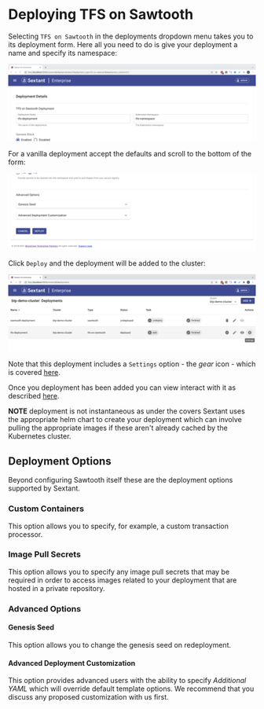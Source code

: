 # Deploying TFS on Sawtooth

Selecting `TFS on Sawtooth` in the deployments dropdown menu takes you to
its deployment form. Here all you need to do is give your deployment a name
and specify its namespace:

![Sextant Deployments TFS on Sawtooth Form](../../images/sextant-deployments-tfs-sawtooth-form.png)

For a vanilla deployment accept the defaults and scroll to the bottom of the form:

![Sextant Deployments Sawtooth Deploy](../../images/sextant-deployments-tfs-sawtooth-deploy.png)

Click `Deploy` and the deployment will be added to the cluster:

![Sextant Deployments Sawtooth Added](../../images/sextant-deployments-tfs-sawtooth-added.png)

Note that this deployment includes a `Settings` option - the _gear_ icon - which
is covered [here](tfs-admin.md).

Once you deployment has been added you can view interact with it as described
[here](../management.md#generic-interactions).

__NOTE__ deployment is not instantaneous as under the covers Sextant uses the
appropriate helm chart to create your deployment which can involve pulling the
appropriate images if these aren't already cached by the Kubernetes cluster.

## Deployment Options

Beyond configuring Sawtooth itself these are the deployment options supported by
Sextant.

### Custom Containers

This option allows you to specify, for example, a custom transaction processor.

### Image Pull Secrets

This option allows you to specify any image pull secrets that may be required in
order to access images related to your deployment that are hosted in a private
repository.

### Advanced Options

#### Genesis Seed

This option allows you to change the genesis seed on redeployment.

#### Advanced Deployment Customization

This option provides advanced users with the ability to specify
_Additional YAML_ which will override default template options. We recommend
that you discuss any proposed customization with us first.
